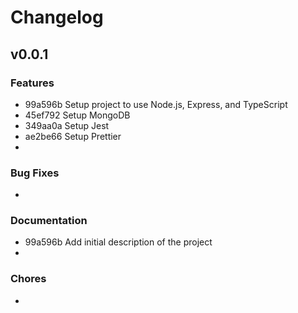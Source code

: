 # Changelog

## v0.0.1

### Features
- 99a596b Setup project to use Node.js, Express, and TypeScript
- 45ef792 Setup MongoDB
- 349aa0a Setup Jest
- ae2be66 Setup Prettier
- 

### Bug Fixes

- 

### Documentation

- 99a596b Add initial description of the project
- 

### Chores

- 
